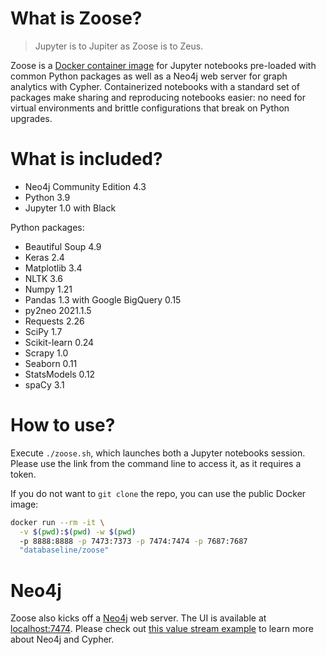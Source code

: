 # What is Zoose?

> Jupyter is to Jupiter as Zoose is to Zeus.

Zoose is a [Docker container image](https://hub.docker.com/repository/docker/databaseline/zoose) for
Jupyter notebooks pre-loaded with common Python packages as well as a Neo4j web server for graph
analytics with Cypher.
Containerized notebooks with a standard set of packages make sharing and reproducing notebooks
easier: no need for virtual environments and brittle configurations that break on Python upgrades.

# What is included?

- Neo4j Community Edition 4.3
- Python 3.9 
- Jupyter 1.0 with Black

Python packages:
- Beautiful Soup 4.9
- Keras 2.4
- Matplotlib 3.4
- NLTK 3.6
- Numpy 1.21
- Pandas 1.3 with Google BigQuery 0.15
- py2neo 2021.1.5
- Requests 2.26
- SciPy 1.7
- Scikit-learn 0.24
- Scrapy 1.0
- Seaborn 0.11
- StatsModels 0.12
- spaCy 3.1

# How to use?

Execute `./zoose.sh`, which launches both a Jupyter notebooks session.
Please use the link from the command line to access it, as it requires a token.

If you do not want to `git clone` the repo, you can use the public Docker image:

```bash
docker run --rm -it \
  -v $(pwd):$(pwd) -w $(pwd) 
  -p 8888:8888 -p 7473:7373 -p 7474:7474 -p 7687:7687 
  "databaseline/zoose"
```

# Neo4j

Zoose also kicks off a [Neo4j](https://neo4j.com) web server. 
The UI is available at [localhost:7474](https://127.0.0.1:7474).
Please check out [this value stream example](https://databaseline.tech/mapping-a-value-stream-in-neo4j/)
to learn more about Neo4j and Cypher.
